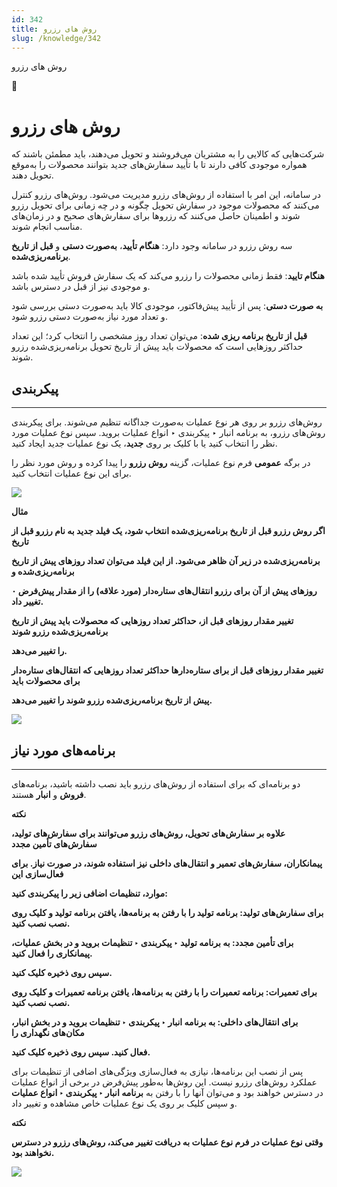 ```yaml
---
id: 342
title: روش های رزرو
slug: /knowledge/342
---
```



 

روش های رزرو

 

 

📖

# روش های رزرو

شرکت‌هایی که کالایی را به مشتریان می‌فروشند و تحویل می‌دهند، باید مطمئن باشند که همواره موجودی کافی دارند تا با تأیید سفارش‌های جدید بتوانند محصولات را به‌موقع تحویل دهند.

در سامانه، این امر با استفاده از روش‌های رزرو مدیریت می‌شود. روش‌های رزرو کنترل می‌کنند که محصولات موجود در سفارش تحویل چگونه و در چه زمانی برای تحویل رزرو شوند و اطمینان حاصل می‌کنند که رزروها برای سفارش‌های صحیح و در زمان‌های مناسب انجام شوند.

سه روش رزرو در سامانه وجود دارد: **هنگام تأیید**، **به‌صورت دستی** و **قبل از تاریخ برنامه‌ریزی‌شده**.

**هنگام تایید**: فقط زمانی محصولات را رزرو می‌کند که یک سفارش فروش تأیید شده باشد و موجودی نیز از قبل در دسترس باشد.

**به صورت دستی**: پس از تأیید پیش‌فاکتور، موجودی کالا باید به‌صورت دستی بررسی شود و تعداد مورد نیاز به‌صورت دستی رزرو شود.

**قبل از تاریخ برنامه ریزی شده**: می‌توان تعداد روز مشخصی را انتخاب کرد؛ این تعداد حداکثر روزهایی است که محصولات باید پیش از تاریخ تحویل برنامه‌ریزی‌شده رزرو شوند.

## **پیکربندی**

---

روش‌های رزرو بر روی هر نوع عملیات به‌صورت جداگانه تنظیم می‌شوند. برای پیکربندی روش‌های رزرو، به برنامه انبار ‣ پیکربندی ‣ انواع عملیات بروید. سپس نوع عملیات مورد نظر را انتخاب کنید یا با کلیک بر روی **جدید**، یک نوع عملیات جدید ایجاد کنید.

در برگه **عمومی** فرم نوع عملیات، گزینه **روش رزرو** را پیدا کرده و روش مورد نظر را برای این نوع عملیات انتخاب کنید.

![](https://odoofarsi.com/web/image/6962-ab6f34e4/Screen%20Shot%202024-10-30%20at%204.18.29%20PM.png?access_token=23edd4b3-a6db-4755-916b-c017da2172f5)

**مثال**

**اگر روش رزرو قبل از تاریخ برنامه‌ریزی‌شده انتخاب شود، یک فیلد جدید به نام رزرو قبل از تاریخ**

**برنامه‌ریزی‌شده در زیر آن ظاهر می‌شود. از این فیلد می‌توان تعداد روزهای پیش از تاریخ برنامه‌ریزی‌شده و**

**روزهای پیش از آن برای رزرو انتقال‌های ستاره‌دار (مورد علاقه) را از مقدار پیش‌فرض ۰ تغییر داد.**

**تغییر مقدار روزهای قبل از، حداکثر تعداد روزهایی که محصولات باید پیش از تاریخ برنامه‌ریزی‌شده رزرو شوند**

**را تغییر می‌دهد.**

**تغییر مقدار روزهای قبل از برای ستاره‌دارها حداکثر تعداد روزهایی که انتقال‌های ستاره‌دار برای محصولات باید**

**پیش از تاریخ برنامه‌ریزی‌شده رزرو شوند را تغییر می‌دهد.**

![](https://odoofarsi.com/web/image/6963-07907b9c/image.png?access_token=6fe41990-da16-4804-beb1-7d102b9e501d)

## **برنامه‌های مورد نیاز**

---

دو برنامه‌ای که برای استفاده از روش‌های رزرو باید نصب داشته باشید، برنامه‌های **فروش** و **انبار** هستند.

**نکته**

**علاوه بر سفارش‌های تحویل، روش‌های رزرو می‌توانند برای سفارش‌های تولید، سفارش‌های تأمین مجدد**

**پیمانکاران، سفارش‌های تعمیر و انتقال‌های داخلی نیز استفاده شوند، در صورت نیاز. برای فعال‌سازی این**

**موارد، تنظیمات اضافی زیر را پیکربندی کنید:**

**برای سفارش‌های تولید: برنامه تولید را با رفتن به برنامه‌ها، یافتن برنامه تولید و کلیک روی نصب نصب کنید.**

**برای تأمین مجدد: به برنامه تولید ‣ پیکربندی ‣ تنظیمات بروید و در بخش عملیات، پیمانکاری را فعال کنید.**

**سپس روی ذخیره کلیک کنید.**

**برای تعمیرات: برنامه تعمیرات را با رفتن به برنامه‌ها، یافتن برنامه تعمیرات و کلیک روی نصب نصب کنید.**

**برای انتقال‌های داخلی: به برنامه انبار ‣ پیکربندی ‣ تنظیمات بروید و در بخش انبار، مکان‌های نگهداری را**

**فعال کنید. سپس روی ذخیره کلیک کنید.**

پس از نصب این برنامه‌ها، نیازی به فعال‌سازی ویژگی‌های اضافی از تنظیمات برای عملکرد روش‌های رزرو نیست. این روش‌ها به‌طور پیش‌فرض در برخی از انواع عملیات در دسترس خواهند بود و می‌توان آنها را با رفتن به **برنامه انبار ‣ پیکربندی ‣ انواع عملیات** و سپس کلیک بر روی یک نوع عملیات خاص مشاهده و تغییر داد.

**نکته**

**وقتی نوع عملیات در فرم نوع عملیات به دریافت تغییر می‌کند، روش‌های رزرو در دسترس نخواهند بود.**

![](https://odoofarsi.com/web/image/6964-29b6e7cb/Screen%20Shot%202024-10-30%20at%205.16.18%20PM.png?access_token=bd4ac2ea-7efd-4ae3-a1c6-8df0ced70154)